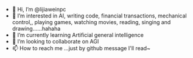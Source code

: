 - 👋 Hi, I’m @lijiaweinpc
- 👀 I’m interested in AI, writing code, financial transactions, mechanical control,, playing games, watching movies, reading, singing and drawing……hahaha
- 🌱 I’m currently learning Artificial general intelligence
- 💞️ I’m looking to collaborate on AGI
- 📫 How to reach me ...just by github message I'll read~

<!---
lijiaweinpc/lijiaweinpc is a ✨ special ✨ repository because its `README.md` (this file) appears on your GitHub profile.
You can click the Preview link to take a look at your changes.
--->
